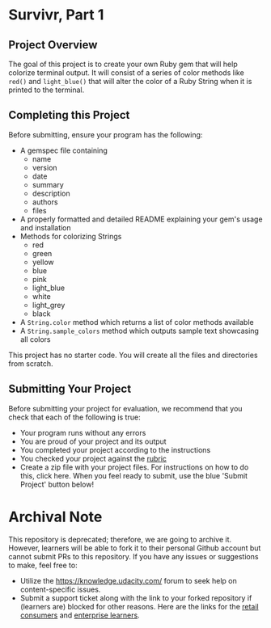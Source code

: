 # Survivr, Part 1

## Project Overview

The goal of this project is to create your own Ruby gem that will help colorize terminal output. It will consist of a series of color methods like `red()` and `light_blue()` that will alter the color of a Ruby String when it is printed to the terminal.

## Completing this Project

Before submitting, ensure your program has the following:

* A gemspec file containing
	* name
	* version
	* date
	* summary
	* description
	* authors
	* files
* A properly formatted and detailed README explaining your gem's usage and installation
* Methods for colorizing Strings
	* red
	* green
	* yellow
	* blue
	* pink
	* light_blue
	* white
	* light_grey
	* black
* A `String.color` method which returns a list of color methods available
* A `String.sample_colors` method which outputs sample text showcasing all colors

This project has no starter code.  You will create all the files and directories from scratch.

## Submitting Your Project

Before submitting your project for evaluation, we recommend that you check that each of the following is true:

* Your program runs without any errors
* You are proud of your project and its output
* You completed your project according to the instructions
* You checked your project against the [rubric](https://review.udacity.com/#!/projects/6210414533/rubric)
* Create a zip file with your project files. For instructions on how to do this, click here. When you feel ready to submit, use the blue 'Submit Project' button below!

 # Archival Note 
 This repository is deprecated; therefore, we are going to archive it. However, learners will be able to fork it to their personal Github account but cannot submit PRs to this repository. If you have any issues or suggestions to make, feel free to: 
- Utilize the https://knowledge.udacity.com/ forum to seek help on content-specific issues. 
- Submit a support ticket along with the link to your forked repository if (learners are) blocked for other reasons. Here are the links for the [retail consumers](https://udacity.zendesk.com/hc/en-us/requests/new) and [enterprise learners](https://udacityenterprise.zendesk.com/hc/en-us/requests/new?ticket_form_id=360000279131).